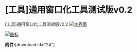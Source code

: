 # [工具]通用窗口化工具测试版v0.2

[工具]通用窗口化工具测试版v0.2 [![主界面](https://attachment.soulteary.com/2009/04/19/330_2009-04-19_214930.png "主界面")](https://attachment.soulteary.com/2009/04/19/330_2009-04-19_214930.png) 

[![图标](https://attachment.soulteary.com/2009/04/19/331_2009-04-19_214906.png "图标")](https://attachment.soulteary.com/2009/04/19/331_2009-04-19_214906.png) 

<!-- more -->

**附件:**[download id="24"]

